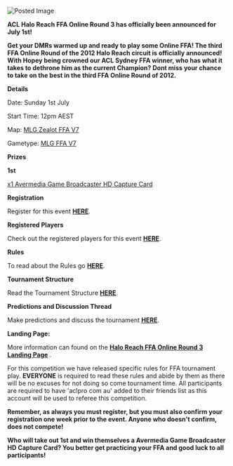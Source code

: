 ![Posted Image](http://i282.photobucket.com/albums/kk259/ilt12/ACLReachFFAOR3.png)





**ACL Halo Reach FFA Online Round 3 has officially been announced for July 1st!**





**Get your DMRs warmed up and ready to play some Online FFA! The third FFA Online Round of the 2012 Halo Reach circuit is officially announced! With Hopey being crowned our ACL Sydney FFA winner, who has what it takes to dethrone him as the current Champion? Dont miss your chance to take on the best in the third FFA Online Round of 2012.**





**Details**

Date: Sunday 1st July


Start Time: 12pm AEST


Map: 
[MLG Zealot FFA V7](http://www.bungie.net/Stats/Reach/FileDetails.aspx?fid=26940638&player=MLG%20Gametypes)

Gametype: 
[MLG FFA V7](http://www.bungie.net/Stats/Reach/FileDetails.aspx?fid=26940872&player=MLG%20Gametypes)





**Prizes**


**1st**
 
[x1 Avermedia Game Broadcaster HD Capture Card](http://www.avermedia.com/avertv/Product/ProductDetail.aspx?Id=565)





**Registration** 


Register for this event 
[**HERE**](http://registration.aclpro.com.au/?e=89).






**Registered Players** 


Check out the registered players for this event 
[**HERE**](http://www.aclpro.com.au/2012/events/halo/acl-reach-ffa-or3-rego).






**Rules**

To read about the Rules go 
[**HERE**](http://www.aclpro.com.au/2012/events/halo/acl-reach-ffa-or3-rego). 






**Tournament Structure**

Read the Tournament Structure 
[**HERE**](http://www.aclpro.com.au/procircuit/reach-ffa-2011-structure).






**Predictions and Discussion Thread**

Make predictions and discuss the tournament 
[**HERE**](http://www.aclpro.com.au/forums/topic/18050-acl-reach-ffa-or3-predictions-discussions-thread/).






**Landing Page:** 


More information can found on the 
**[Halo Reach FFA Online Round 3 Landing Page](http://www.aclpro.com.au/2012/events/halo/acl-reach-ffa-or3-landing-page)**
.





For this competition we have released specific rules for FFA tournament play. 
**EVERYONE** is required to read these rules and abide by them as there will be no excuses for not doing so come tournament time. All participants are required to have 'aclpro com au' added to their friends list as this account will be used to referee this competition. 



**Remember, as always you must register, but you must also confirm your registration one week prior to the event. Anyone who doesn't confirm, does not compete!**






**Who will take out 1st and win themselves a Avermedia Game Broadcaster HD Capture Card? You better get practicing your FFA and good luck to all participants!**